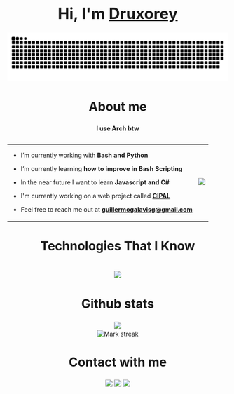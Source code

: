 <style>
h1 {font-size: 2.5em; text-align: center;}
h2 {font-size: 2.0em; text-align: center;}
h3 {font-size: 1.0em; text-align: center; margin: 0px 0em 2em 0em;}
</style>

<h1>Hi, I'm <a href="https://druxorey.github.io/druxorey/">Druxorey</a></h1>

![snake](resources/grid-snake.svg)

<h2>About me</h2>
<h3>I use Arch btw</h3>

<table>
<td>

- I’m currently working with **Bash and Python**

- I’m currently learning **how to improve in Bash Scripting**

- In the near future I want to learn **Javascript and C#**

- I'm currently working on a web project called **[CIPAL](https://cipalonline.github.io/)**

- Feel free to reach me out at **guillermogalavisg@gmail.com**
  
</td>

<td><img src="https://github-readme-stats.vercel.app/api/top-langs/?username=Druxorey&langs_count=10&theme=dracula&layout=compact&no-bg=true&"/></td>

</table>

<h2>Technologies That I Know</h2>

<div align="center">
<br>
    <img src="https://skillicons.dev/icons?i=git,html,css,discord,ps,ai,github,linux,bash,md,neovim,py,vscode&perline=14" />
</div>

<h2>Github stats</h2>


<div align="center">
<img src="https://github-readme-stats.vercel.app/api?username=druxorey&theme=dracula&show_icons=true&count_private=true&no-bg=true"/>

<br>

<img alt="Mark streak" src="https://github-readme-streak-stats.herokuapp.com/?user=druxorey&theme=dracula&hide_border=false&no-bg=true"/>
</div>

<h2>Contact with me</h2>

<div align="center">

[<img src ="https://img.shields.io/badge/website-%23.svg?&style=for-the-badge&logo=www&logoColor=white%22&color=1F1F28">](https://druxorey.github.io/druxorey/)
[<img src="https://img.shields.io/badge/linkedin-%2312100E.svg?&style=for-the-badge&logo=linkedin&logoColor=white&color=1F1F28" />](https://www.linkedin.com/in/durgeshsamariya/)
[<img src="https://img.shields.io/badge/gmail-%2312100E.svg?&style=for-the-badge&logo=gmail&logoColor=white&color=1F1F28" />](mailto:guillermogalavisg@gmail.com)

</div>

